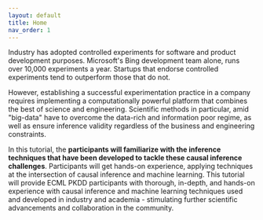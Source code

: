 ```yaml
---
layout: default
title: Home
nav_order: 1
---
```


Industry has adopted controlled experiments for software and product development purposes. Microsoft's Bing development team alone, runs over 10,000 experiments a year. Startups that endorse controlled experiments tend to outperform those that do not. 

However, establishing a successful experimentation practice in a company requires implementing a computationally powerful platform that combines the best of science and engineering. Scientific methods in particular, amid "big-data" have to overcome the data-rich and information poor regime, as well as ensure inference validity regardless of the business and engineering constraints. 

In this tutorial, the **participants will familiarize with the inference techniques that have been developed to tackle these causal inference challenges**. Participants will get hands-on experience, applying techniques at the intersection of causal inference and machine learning. This tutorial will provide ECML PKDD participants with thorough, in-depth, and hands-on experience with causal inference and machine learning techniques used and developed in industry and academia - stimulating further scientific advancements and collaboration in the community.